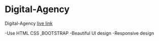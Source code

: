 # Digital-Agency

Digital-Agency [live link](https://digital-agency-tawny.vercel.app/)

-Use HTML CSS ,BOOTSTRAP 
-Beautiful UI design
-Responsive design
